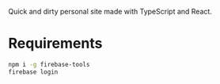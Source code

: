 Quick and dirty personal site made with TypeScript and React.

# Requirements


```bash
npm i -g firebase-tools
firebase login
```

